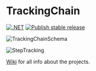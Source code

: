 # TrackingChain

[![.NET](https://github.com/TrackingChains/TrackingChain/actions/workflows/dotnet.yml/badge.svg)](https://github.com/TrackingChains/TrackingChain/actions/workflows/dotnet.yml)
[![Publish stable release](https://github.com/TrackingChains/TrackingChain/actions/workflows/publish-stable.yml/badge.svg)](https://github.com/TrackingChains/TrackingChain/actions/workflows/publish-stable.yml)

![TrackingChainSchema](https://github.com/TrackingChains/TrackingChain/assets/58514549/919aebe1-c0d6-4cbf-bb02-097920863a37)
  
![StepTracking](https://github.com/TrackingChains/TrackingChain/assets/58514549/f8f4c074-7bb3-4231-8a02-367b7e781b89)

[Wiki](https://github.com/TrackingChains/TrackingChain/wiki) for all info about the projects.

